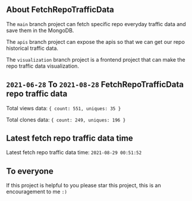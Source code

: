 ## About FetchRepoTrafficData

The `main` branch project can fetch specific repo everyday traffic data and save them in the MongoDB.

The `apis` branch project can expose the apis so that we can get our repo historical traffic data.

The `visualization` branch project is a frontend project that can make the repo traffic data visualization.

## `2021-06-28` To `2021-08-28` FetchRepoTrafficData repo traffic data

Total views data: `{ count: 551, uniques: 35 }`

Total clones data: `{ count: 249, uniques: 196 }`

## Latest fetch repo traffic data time

Latest fetch repo traffic data time: `2021-08-29 00:51:52`

## To everyone

If this project is helpful to you please star this project, this is an encouragement to me `:)`



